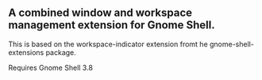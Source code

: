 A combined window and workspace management extension for Gnome Shell.
---

This is based on the workspace-indicator extension fromt he gnome-shell-extensions package.

Requires Gnome Shell 3.8
